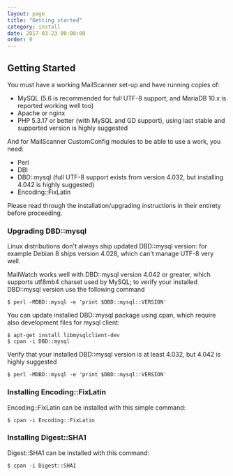 ```yaml
---
layout: page
title: "Getting started"
category: install
date: 2017-03-23 00:00:00
order: 0
---
```


## Getting Started

You must have a working MailScanner set-up and have running copies of:

- MySQL (5.6 is recommended for full UTF-8 support, and MariaDB 10.x is reported working well too)
- Apache or nginx
- PHP 5.3.17 or better (with MySQL and GD support), using last stable and supported version is highly suggested

And for MailScanner CustomConfig modules to be able to use a work, you need:

- Perl
- DBI
- DBD::mysql (full UTF-8 support exists from version 4.032, but installing 4.042 is highly suggested)
- Encoding::FixLatin

Please read through the installation/upgrading instructions in their entirety before proceeding.

### Upgrading DBD::mysql

Linux distributions don't always ship updated DBD::mysql version: for example Debian 8 ships version 4.028, which can't manage UTF-8 very well.

MailWatch works well with DBD::mysql version 4.042 or greater, which supports utf8mb4 charset used by MySQL; to verify your installed DBD::mysql version use the following command

```shell
$ perl -MDBD::mysql -e 'print $DBD::mysql::VERSION'
```

You can update installed DBD::mysql package using cpan, which require also development files for mysql client:

```shell
$ apt-get install libmysqlclient-dev
$ cpan -i DBD::mysql
```

Verify that your installed DBD::mysql version is at least 4.032, but 4.042 is highly suggested

```shell
$ perl -MDBD::mysql -e 'print $DBD::mysql::VERSION'
```

### Installing Encoding::FixLatin

Encoding::FixLatin can be installed with this simple command:

```shell
$ cpan -i Encoding::FixLatin
```

### Installing Digest::SHA1

Digest::SHA1 can be installed with this command:

```shell
$ cpan -i Digest::SHA1
```